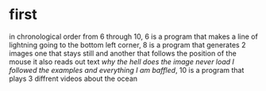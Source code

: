 # first

in chronological order from 6 through 10, 
6 is a program that makes a line of lightning going to the bottom left corner, 
8 is a program that generates 2 images one that stays still and another that follows the position of the mouse it also reads out text _why the hell does the image never load I followed the examples and everything I am baffled_, 
10 is a program that plays 3 diffrent videos about the ocean
